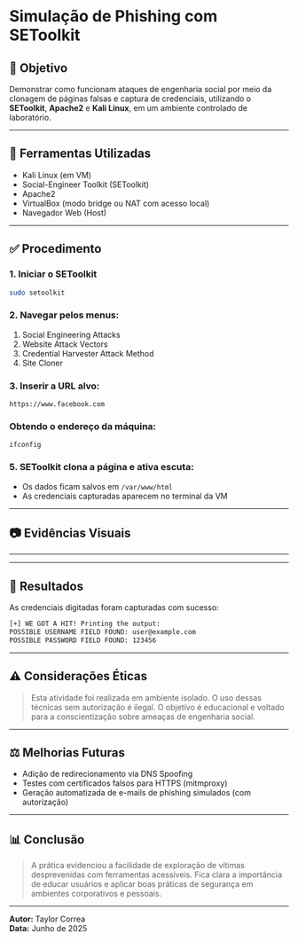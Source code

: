 # Simulação de Phishing com SEToolkit

## 🚀 Objetivo
Demonstrar como funcionam ataques de engenharia social por meio da clonagem de páginas falsas e captura de credenciais, utilizando o **SEToolkit**, **Apache2** e **Kali Linux**, em um ambiente controlado de laboratório.

---

## 📄 Ferramentas Utilizadas
- Kali Linux (em VM)
- Social-Engineer Toolkit (SEToolkit)
- Apache2
- VirtualBox (modo bridge ou NAT com acesso local)
- Navegador Web (Host)

---

## ✅ Procedimento

### 1. Iniciar o SEToolkit
```bash
sudo setoolkit
```

### 2. Navegar pelos menus:
1. Social Engineering Attacks  
2. Website Attack Vectors  
3. Credential Harvester Attack Method  
4. Site Cloner  

### 3. Inserir a URL alvo:
```
https://www.facebook.com
```

### Obtendo o endereço da máquina:
```
ifconfig
```

### 5. SEToolkit clona a página e ativa escuta:
- Os dados ficam salvos em `/var/www/html`
- As credenciais capturadas aparecem no terminal da VM

---

## 📷 Evidências Visuais

---

---

## 🔢 Resultados
As credenciais digitadas foram capturadas com sucesso:

```bash
[+] WE GOT A HIT! Printing the output:
POSSIBLE USERNAME FIELD FOUND: user@example.com
POSSIBLE PASSWORD FIELD FOUND: 123456
```

---

## ⚠️ Considerações Éticas
> Esta atividade foi realizada em ambiente isolado. O uso dessas técnicas sem autorização é ilegal. O objetivo é educacional e voltado para a conscientização sobre ameaças de engenharia social.

---

## ⚖️ Melhorias Futuras
- Adição de redirecionamento via DNS Spoofing
- Testes com certificados falsos para HTTPS (mitmproxy)
- Geração automatizada de e-mails de phishing simulados (com autorização)

---

## 📊 Conclusão
> A prática evidenciou a facilidade de exploração de vítimas desprevenidas com ferramentas acessíveis. 
> Fica clara a importância de educar usuários e aplicar boas práticas de segurança em ambientes corporativos e pessoais.

---

**Autor:** Taylor Correa  
**Data:** Junho de 2025
